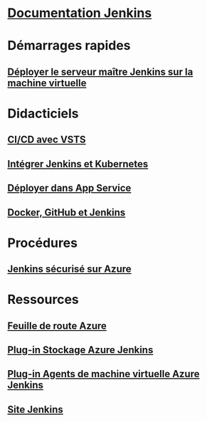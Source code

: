 

# [Documentation Jenkins](index.md)


# Démarrages rapides


## [Déployer le serveur maître Jenkins sur la machine virtuelle](/azure/jenkins/install-jenkins-solution-template)


# Didacticiels


## [CI/CD avec VSTS](https://www.visualstudio.com/docs/build/apps/jenkins/build-deploy-jenkins)


## [Intégrer Jenkins et Kubernetes](/azure/container-service/container-service-kubernetes-jenkins)


## [Déployer dans App Service](/azure/jenkins/execute-cli-jenkins-pipeline)


## [Docker, GitHub et Jenkins](/azure/virtual-machines/linux/tutorial-jenkins-github-docker-cicd)


# Procédures


## [Jenkins sécurisé sur Azure](https://jenkins.io/blog/2017/04/20/secure-jenkins-on-azure/)


# Ressources


## [Feuille de route Azure](https://azure.microsoft.com/roadmap/)


## [Plug-in Stockage Azure Jenkins](https://plugins.jenkins.io/windows-azure-storage)


## [Plug-in Agents de machine virtuelle Azure Jenkins](https://plugins.jenkins.io/azure-vm-agents)


## [Site Jenkins](https://jenkins.io/)
